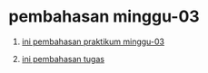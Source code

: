 <h1> pembahasan minggu-03 </h1>

1. [ini pembahasan praktikum minggu-03](penjelasanpraktikum.md)

2.  [ini pembahasan tugas](pembahasantugas.md)




